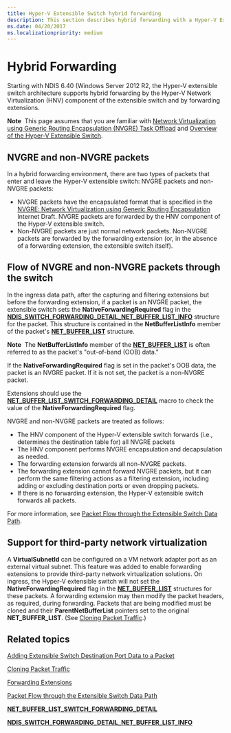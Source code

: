 ```yaml
---
title: Hyper-V Extensible Switch hybrid forwarding
description: This section describes hybrid forwarding with a Hyper-V Extensible Switch
ms.date: 04/20/2017
ms.localizationpriority: medium
---
```


# Hybrid Forwarding

Starting with NDIS 6.40 (Windows Server 2012 R2, the Hyper-V extensible switch architecture supports hybrid forwarding by the Hyper-V Network Virtualization (HNV) component of the extensible switch and by forwarding extensions.

**Note**  This page assumes that you are familiar with [Network Virtualization using Generic Routing Encapsulation (NVGRE) Task Offload](network-virtualization-using-generic-routing-encapsulation--nvgre--task-offload.md) and [Overview of the Hyper-V Extensible Switch](overview-of-the-hyper-v-extensible-switch.md).

## NVGRE and non-NVGRE packets

In a hybrid forwarding environment, there are two types of packets that enter and leave the Hyper-V extensible switch: NVGRE packets and non-NVGRE packets:

- NVGRE packets have the encapsulated format that is specified in the [NVGRE: Network Virtualization using Generic Routing Encapsulation](https://tools.ietf.org/html/rfc7637) Internet Draft. NVGRE packets are forwarded by the HNV component of the Hyper-V extensible switch.
- Non-NVGRE packets are just normal network packets. Non-NVGRE packets are forwarded by the forwarding extension (or, in the absence of a forwarding extension, the extensible switch itself).

## Flow of NVGRE and non-NVGRE packets through the switch

In the ingress data path, after the capturing and filtering extensions but before the forwarding extension, if a packet is an NVGRE packet, the extensible switch sets the **NativeForwardingRequired** flag in the [**NDIS\_SWITCH\_FORWARDING\_DETAIL\_NET\_BUFFER\_LIST\_INFO**](/windows-hardware/drivers/ddi/ndis/ns-ndis-_ndis_switch_forwarding_detail_net_buffer_list_info) structure for the packet. This structure is contained in the **NetBufferListInfo** member of the packet's [**NET\_BUFFER\_LIST**](/windows-hardware/drivers/ddi/nbl/ns-nbl-net_buffer_list) structure.

**Note**  The **NetBufferListInfo** member of the [**NET\_BUFFER\_LIST**](/windows-hardware/drivers/ddi/nbl/ns-nbl-net_buffer_list) is often referred to as the packet's "out-of-band (OOB) data."

If the **NativeForwardingRequired** flag is set in the packet's OOB data, the packet is an NVGRE packet. If it is not set, the packet is a non-NVGRE packet.

Extensions should use the [**NET\_BUFFER\_LIST\_SWITCH\_FORWARDING\_DETAIL**](/windows-hardware/drivers/ddi/ndis/nf-ndis-net_buffer_list_switch_forwarding_detail) macro to check the value of the **NativeForwardingRequired** flag.

NVGRE and non-NVGRE packets are treated as follows:

- The HNV component of the Hyper-V extensible switch forwards (i.e., determines the destination table for) all NVGRE packets
- The HNV component performs NVGRE encapsulation and decapsulation as needed.
- The forwarding extension forwards all non-NVGRE packets.
- The forwarding extension cannot forward NVGRE packets, but it can perform the same filtering actions as a filtering extension, including adding or excluding destination ports or even dropping packets.
- If there is no forwarding extension, the Hyper-V extensible switch forwards all packets.

For more information, see [Packet Flow through the Extensible Switch Data Path](packet-flow-through-the-extensible-switch-data-path.md).

## Support for third-party network virtualization

A **VirtualSubnetId** can be configured on a VM network adapter port as an external virtual subnet. This feature was added to enable forwarding extensions to provide third-party network virtualization solutions. On ingress, the Hyper-V extensible switch will not set the **NativeForwardingRequired** flag in the [**NET\_BUFFER\_LIST**](/windows-hardware/drivers/ddi/nbl/ns-nbl-net_buffer_list) structures for these packets. A forwarding extension may then modify the packet headers, as required, during forwarding. Packets that are being modified must be cloned and their **ParentNetBufferList** pointers set to the original **NET\_BUFFER\_LIST**. (See [Cloning Packet Traffic](cloning-or-duplicating-packet-traffic.md).)

## Related topics

[Adding Extensible Switch Destination Port Data to a Packet](adding-extensible-switch-destination-port-data-to-a-packet.md)

[Cloning Packet Traffic](cloning-or-duplicating-packet-traffic.md)

[Forwarding Extensions](forwarding-extensions.md)

[Packet Flow through the Extensible Switch Data Path](packet-flow-through-the-extensible-switch-data-path.md)

[**NET\_BUFFER\_LIST\_SWITCH\_FORWARDING\_DETAIL**](/windows-hardware/drivers/ddi/ndis/nf-ndis-net_buffer_list_switch_forwarding_detail)

[**NDIS\_SWITCH\_FORWARDING\_DETAIL\_NET\_BUFFER\_LIST\_INFO**](/windows-hardware/drivers/ddi/ndis/ns-ndis-_ndis_switch_forwarding_detail_net_buffer_list_info)

